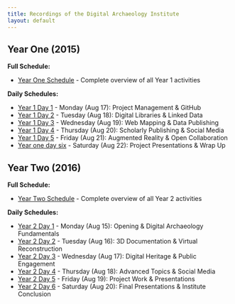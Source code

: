 ```yaml
---
title: Recordings of the Digital Archaeology Institute
layout: default
---
```



## Year One (2015)

**Full Schedule:**
- [Year One Schedule](/schedule/year-one-schedule/) - Complete overview of all Year 1 activities

**Daily Schedules:**
- [Year 1 Day 1](/schedule/year-one-day-one/) - Monday (Aug 17): Project Management & GitHub
- [Year 1 Day 2](/schedule/year-one-day-two/) - Tuesday (Aug 18): Digital Libraries & Linked Data
- [Year 1 Day 3](/schedule/year-one-day-three/) - Wednesday (Aug 19): Web Mapping & Data Publishing
- [Year 1 Day 4](/schedule/ear-one-day-four/) - Thursday (Aug 20): Scholarly Publishing & Social Media
- [Year 1 Day 5](/schedule/year-one-day-five/) - Friday (Aug 21): Augmented Reality & Open Collaboration
- [Year one day six](/schedule/year-one-day-six/) - Saturday (Aug 22): Project Presentations & Wrap Up

## Year Two (2016)

**Full Schedule:**
- [Year Two Schedule](/schedule/year-two-schedule/) - Complete overview of all Year 2 activities

**Daily Schedules:**
- [Year 2 Day 1](/schedule/year-two-day-one/) - Monday (Aug 15): Opening & Digital Archaeology Fundamentals
- [Year 2 Day 2](/schedule/year-two-day-two/) - Tuesday (Aug 16): 3D Documentation & Virtual Reconstruction
- [Year 2 Day 3](/schedule/year-two-day-three/) - Wednesday (Aug 17): Digital Heritage & Public Engagement
- [Year 2 Day 4](/schedule/year-two-day-four/) - Thursday (Aug 18): Advanced Topics & Social Media
- [Year 2 Day 5](/schedule/year-two-day-five/) - Friday (Aug 19): Project Work & Presentations
- [Year 2 Day 6](/schedule/year-two-day-six/) - Saturday (Aug 20): Final Presentations & Institute Conclusion